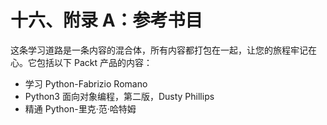 # 十六、附录 A：参考书目

这条学习道路是一条内容的混合体，所有内容都打包在一起，让您的旅程牢记在心。它包括以下 Packt 产品的内容：

*   学习 Python-Fabrizio Romano
*   Python3 面向对象编程，第二版，Dusty Phillips
*   精通 Python-里克·范·哈特姆
